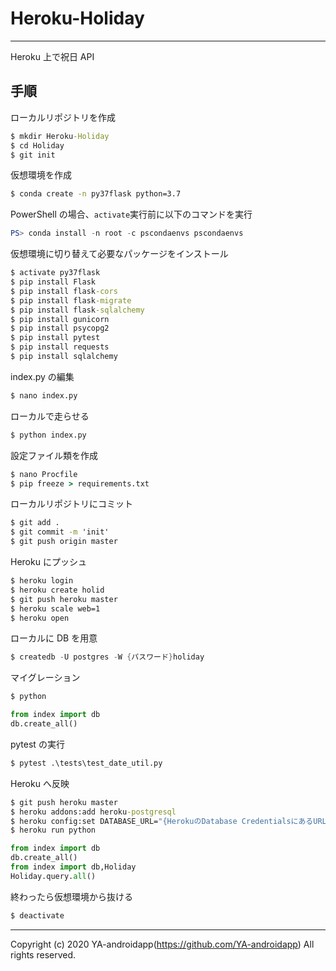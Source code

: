 # Heroku-Holiday

---

Heroku 上で祝日 API

## 手順

ローカルリポジトリを作成

```cmd
$ mkdir Heroku-Holiday
$ cd Holiday
$ git init
```

仮想環境を作成

```cmd
$ conda create -n py37flask python=3.7
```

PowerShell の場合、`activate`実行前に以下のコマンドを実行

```powershell
PS> conda install -n root -c pscondaenvs pscondaenvs
```

仮想環境に切り替えて必要なパッケージをインストール

```cmd
$ activate py37flask
$ pip install Flask
$ pip install flask-cors
$ pip install flask-migrate
$ pip install flask-sqlalchemy
$ pip install gunicorn
$ pip install psycopg2
$ pip install pytest
$ pip install requests
$ pip install sqlalchemy
```

index.py の編集

```cmd
$ nano index.py
```

ローカルで走らせる

```cmd
$ python index.py
```

設定ファイル類を作成

```cmd
$ nano Procfile
$ pip freeze > requirements.txt
```

ローカルリポジトリにコミット

```cmd
$ git add .
$ git commit -m 'init'
$ git push origin master
```

Heroku にプッシュ

```cmd
$ heroku login
$ heroku create holid
$ git push heroku master
$ heroku scale web=1
$ heroku open
```

ローカルに DB を用意

```powershell
$ createdb -U postgres -W {パスワード}holiday
```

マイグレーション

```powershell
$ python
```

```python
from index import db
db.create_all()
```

pytest の実行

```cmd
$ pytest .\tests\test_date_util.py
```

Heroku へ反映

```cmd
$ git push heroku master
$ heroku addons:add heroku-postgresql
$ heroku config:set DATABASE_URL="{HerokuのDatabase CredentialsにあるURL}"
$ heroku run python
```

```python
from index import db
db.create_all()
from index import db,Holiday
Holiday.query.all()
```

終わったら仮想環境から抜ける

```cmd
$ deactivate
```

---

Copyright (c) 2020 YA-androidapp(https://github.com/YA-androidapp) All rights reserved.
